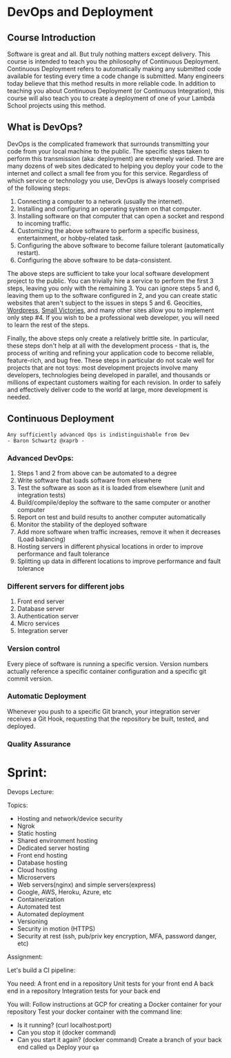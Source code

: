 # DevOps and Deployment

## Course Introduction

Software is great and all. But truly nothing matters except delivery. This course is intended to teach you the philosophy of Continuous Deployment. Continuous Deployment refers to automatically making any submitted code available for testing every time a code change is submitted. Many engineers today believe that this method results in more reliable code. In addition to teaching you about Continuous Deployment (or Continuous Integration), this course will also teach you to create a deployment of one of your Lambda School projects using this method.

## What is DevOps?

DevOps is the complicated framework that surrounds transmitting your code from your local machine to the public. The specific steps taken to perform this transmission (aka: deployment) are extremely varied. There are many dozens of web sites dedicated to helping you deploy your code to the internet and collect a small fee from you for this service. Regardless of which service or technology you use, DevOps is always loosely comprised of the following steps:

1. Connecting a computer to a network (usually the internet).
2. Installing and configuring an operating system on that computer.
3. Installing software on that computer that can open a socket and respond to incoming traffic.
4. Customizing the above software to perform a specific business, entertainment, or hobby-related task.
5. Configuring the above software to become failure tolerant (automatically restart).
6. Configuring the above software to be data-consistent.

The above steps are sufficient to take your local software development project to the public. You can trivially hire a service to perform the first 3 steps, leaving you only with the remaining 3. You can ignore steps 5 and 6, leaving them up to the software configured in 2, and you can create static websites that aren't subject to the issues in steps 5 and 6. Geocities, [Wordpress](https://www.wordpress.com), [Small Victories](https://www.smallvictori.es/), and many other sites allow you to implement only step #4. If you wish to be a professional web developer, you will need to learn the rest of the steps.

Finally, the above steps only create a relatively brittle site. In particular, these steps don't help at all with the development process - that is, the process of writing and refining your application code to become reliable, feature-rich, and bug free. These steps in particular do not scale well for projects that are not toys: most development projects involve many developers, technologies being developed in parallel, and thousands or millions of expectant customers waiting for each revision. In order to safely and effectively deliver code to the world at large, more development is needed.

## Continuous Deployment
    
    Any sufficiently advanced Ops is indistinguishable from Dev
    - Baron Schwartz @xaprb -

### Advanced DevOps:

1. Steps 1 and 2 from above can be automated to a degree
2. Write software that loads software from elsewhere
3. Test the software as soon as it is loaded from elsewhere (unit and integration tests)
4. Build/compile/deploy the software to the same computer or another computer
5. Report on test and build results to another computer automatically
6. Monitor the stability of the deployed software
7. Add more software when traffic increases, remove it when it decreases (Load balancing)
8. Hosting servers in different physical locations in order to improve performance and fault tolerance
9. Splitting up data in different locations to improve performance and fault tolerance

### Different servers for different jobs

1. Front end server
2. Database server
3. Authentication server
4. Micro services
5. Integration server

### Version control

Every piece of software is running a specific version. Version numbers actually reference a specific container configuration and a specific git commit version.

### Automatic Deployment

Whenever you push to a specific Git branch, your integration server receives a Git Hook, requesting that the repository be built, tested, and deployed.

### Quality Assurance

# Sprint:

Devops Lecture:

Topics:

- Hosting and network/device security
- Ngrok
- Static hosting
- Shared environment hosting
- Dedicated server hosting
- Front end hosting
- Database hosting
- Cloud hosting
- Microservers
- Web servers(nginx) and simple servers(express)
- Google, AWS, Heroku, Azure, etc
- Containerization
- Automated test
- Automated deployment
- Versioning
- Security in motion (HTTPS)
- Security at rest (ssh, pub/priv key encryption, MFA, password danger, etc)

Assignment:

Let's build a CI pipeline:

You need:
A front end in a repository
Unit tests for your front end
A back end in a repository
Integration tests for your back end

You will:
Follow instructions at GCP for creating a Docker container for your repository
Test your docker container with the command line:
- Is it running? (curl localhost:port)
- Can you stop it (docker command)
- Can you start it again? (docker command)
Create a branch of your back end called `qa`
Deploy your `qa` 





